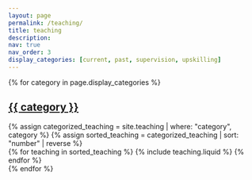 ```yaml
---
layout: page
permalink: /teaching/
title: teaching
description:
nav: true
nav_order: 3
display_categories: [current, past, supervision, upskilling]
---
```


<div class="projects">
  {% for category in page.display_categories %}
  <a id="{{ category }}" href=".#{{ category }}">
    <h2 class="category">{{ category }}</h2>
  </a>
  {% assign categorized_teaching = site.teaching | where: "category", category %}
  {% assign sorted_teaching = categorized_teaching | sort: "number" | reverse %}
  <!-- Generate cards for each course -->
  <div class="row row-cols-1 row-cols-md-1">
    {% for teaching in sorted_teaching %}
      {% include teaching.liquid %}
    {% endfor %}
  </div>
  {% endfor %}
</div>
